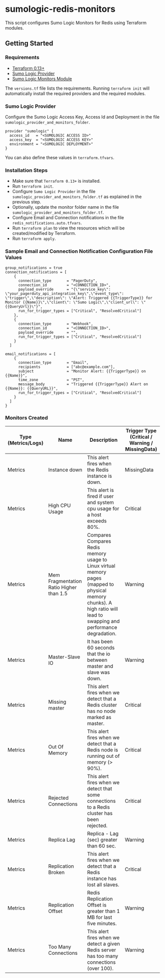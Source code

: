 # sumologic-redis-monitors

This script configures Sumo Logic Monitors for Redis using Terraform modules.

## Getting Started

### Requirements

* [Terraform 0.13+](https://www.terraform.io/downloads.html)
* [Sumo Logic Provider](https://registry.terraform.io/providers/SumoLogic/sumologic/latest/docs)
* [Sumo Logic Monitors Module](https://registry.terraform.io/modules/SumoLogic/sumo-logic-monitor/sumologic/latest)


The `versions.tf` file lists the requirements.
Running `terraform init` will automatically install the required providers and the required modules.


### Sumo Logic Provider

Configure the Sumo Logic Access Key, Access Id and Deployment in the file `sumologic_provider_and_monitors_folder`.

```shell
provider "sumologic" {
  access_id   = "<SUMOLOGIC ACCESS ID>"
  access_key  = "<SUMOLOGIC ACCESS KEY>"
  environment = "<SUMOLOGIC DEPLOYMENT>"
}
```
You can also define these values in `terraform.tfvars`.

### Installation Steps

* Make sure that `Terraform 0.13+` is installed.
* Run `terraform init`.
* Configure `Sumo Logic Provider` in the file `sumologic_provider_and_monitors_folder.tf` as explained in the previous step.
* Optionally, update the monitor folder name in the file `sumologic_provider_and_monitors_folder.tf`.
* Configure Email and Connection notifications in the file `redis_notifications.auto.tfvars`.
* Run `terraform plan` to view the resources which will be created/modified by Terraform.
* Run `terraform apply`.

### Sample Email and Connection Notification Configuration File Values

```shell
group_notifications = true
connection_notifications = [
    {
      connection_type       = "PagerDuty",
      connection_id         = "<CONNECTION_ID>",
      payload_override      = "{\"service_key\": \"your_pagerduty_api_integration_key\",\"event_type\": \"trigger\",\"description\": \"Alert: Triggered {{TriggerType}} for Monitor {{Name}}\",\"client\": \"Sumo Logic\",\"client_url\": \"{{QueryUrl}}\"}",
      run_for_trigger_types = ["Critical", "ResolvedCritical"]
    },
    {
      connection_type       = "Webhook",
      connection_id         = "<CONNECTION_ID>",
      payload_override      = "",
      run_for_trigger_types = ["Critical", "ResolvedCritical"]
    }
  ]

email_notifications = [
    {
      connection_type       = "Email",
      recipients            = ["abc@example.com"],
      subject               = "Monitor Alert: {{TriggerType}} on {{Name}}",
      time_zone             = "PST",
      message_body          = "Triggered {{TriggerType}} Alert on {{Name}}: {{QueryURL}}",
      run_for_trigger_types = ["Critical", "ResolvedCritical"]
    }
  ]
}
```

### Monitors Created

| Type (Metrics/Logs)|Name|Description|Trigger Type (Critical / Warning / MissingData)|
|---|---|---|---|
|Metrics|Instance down|This alert fires when the Redis instance is down.|MissingData|
|Metrics|High CPU Usage|This alert is fired if user and system cpu usage for a host exceeds 80%.|Critical|
|Metrics|Mem Fragmentation Ratio Higher than 1.5|Compares Compares Redis memory usage to Linux virtual memory pages (mapped to physical memory chunks). A high ratio will lead to swapping and performance degradation.|Warning|
|Metrics|Master-Slave IO|It has been 60 seconds that the io between master and slave was down.|Warning|
|Metrics|Missing master|This alert fires when we detect that a Redis cluster has no node marked as master.|Critical|
|Metrics|Out Of Memory|This alert fires when we detect that a Redis node is running out of memory (> 90%).|Critical|
|Metrics|Rejected Connections|This alert fires when we detect that some connections to a Redis cluster has been rejected.|Critical|
|Metrics|Replica Lag|Replica - Lag (sec) greater than 60 sec.|Warning|
|Metrics|Replication Broken|This alert fires when we detect that a Redis instance has lost all slaves.|Critical|
|Metrics|Replication Offset|Redis Replication Offset is greater than 1 MB for last five minutes.|Warning|
|Metrics|Too Many Connections|This alert fires when we detect a given Redis server has too many connections (over 100).|Warning|